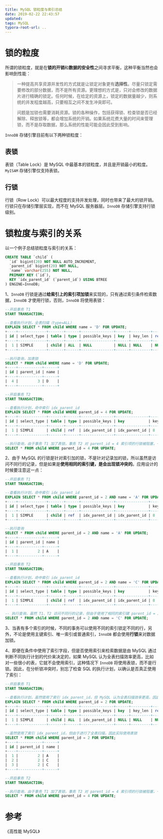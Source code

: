 ```yaml
---
title: MySQL 锁粒度与索引总结
date: 2019-02-22 22:43:57
updated:
tags: MySQL
typora-root-url: ..
---
```


# 锁的粒度

所谓的锁粒度，就是在**锁的开销**和**数据的安全性**之间寻求平衡，这种平衡当然也会影响到性能：

> 一种提高共享资源并发性的方式就是让锁定对象更有**选择性**。尽量只锁定需要修改的部分数据，而不是所有资源。更理想的方式是，只对会修改的数据片进行精确的锁定。任何时候，在给定的资源上，锁定的数据量越少，则系统的并发程度越高，只要相互之间不发生冲突即可。
>
> 问题是加锁也需要消耗资源。锁的各种操作，包括获得锁、检查锁是否已经解除、释放锁等，都会增加系统的开销。如果系统花费大量的时间来管理锁，而不是存取数据，那么系统的性能可能会因此受到影响。

`InnoDB` 存储引擎目前有以下两种锁粒度：

## 表锁

表锁（Table Lock）是 MySQL 中最基本的锁粒度，并且是开销最小的粒度。`MyISAM` 存储引擎仅支持表锁。

## 行锁

行锁（Row Lock）可以最大程度的支持并发处理，同时也带来了最大的锁开销。行锁只在存储引擎层实现，而不在 MySQL 服务器层。`InnoDB` 存储引擎支持行锁级别。

# 锁粒度与索引的关系

以一个例子总结锁粒度与索引的关系：

```sql
CREATE TABLE `child` (
  `id` bigint(20) NOT NULL AUTO_INCREMENT,
  `parent_id` bigint(20) NOT NULL,
  `name` varchar(255) NOT NULL,
  PRIMARY KEY (`id`),
  KEY `idx_parent_id` (`parent_id`) USING BTREE
) ENGINE=InnoDB;
```

1、`InnoDB` 行锁是通过**给索引上的索引项加锁**来实现的，只有通过索引条件检索数据，`InnoDB` 才使用行锁，否则，`InnoDB` 将使用表锁：

```sql
--开启事务 T1
START TRANSACTION;

--查看执行计划，全表扫描（type=ALL）
EXPLAIN SELECT * FROM child WHERE name = 'D' FOR UPDATE;
+----+-------------+-------+------+---------------+------+---------+------+------+-------------+
| id | select_type | table | type | possible_keys | key  | key_len | ref  | rows | Extra       |
+----+-------------+-------+------+---------------+------+---------+------+------+-------------+
|  1 | SIMPLE      | child | ALL  | NULL          | NULL | NULL    | NULL |    5 | Using where |
+----+-------------+-------+------+---------------+------+---------+------+------+-------------+

--执行查询，加表锁
SELECT * FROM child WHERE name = 'D' FOR UPDATE;
+----+-----------+------+
| id | parent_id | name |
+----+-----------+------+
|  4 |         3 | D    |
+----+-----------+------+

--开启事务 T2
START TRANSACTION;

--查看执行计划，命中索引 idx_parent_id	
EXPLAIN SELECT * FROM child WHERE parent_id = 4 FOR UPDATE;
+----+-------------+-------+------+---------------+---------------+---------+-------+------+-------+
| id | select_type | table | type | possible_keys | key           | key_len | ref   | rows | Extra |
+----+-------------+-------+------+---------------+---------------+---------+-------+------+-------+
|  1 | SIMPLE      | child | ref  | idx_parent_id | idx_parent_id | 8       | const |    1 | NULL  |
+----+-------------+-------+------+---------------+---------------+---------+-------+------+-------+

--执行查询，由于事务 T1 加了表锁，事务 T2 对 parent_id = 4 索引项的行锁被阻塞，一直等待
SELECT * FROM child WHERE parent_id = 4 FOR UPDATE;
```

2、由于 MySQL 的行锁是针对索引加的锁，不是针对记录加的锁，所以虽然是访问不同行的记录，但是如果是**使用相同的索引键，是会出现锁冲突的**。应用设计的时候要注意这一点：

```sql
--开启事务 T1
START TRANSACTION;

--查看执行计划，命中索引 idx_parent_id
EXPLAIN SELECT * FROM child WHERE parent_id = 2 AND name = 'A' FOR UPDATE;
+----+-------------+-------+------+---------------+---------------+---------+-------+------+-------------+
| id | select_type | table | type | possible_keys | key           | key_len | ref   | rows | Extra       |
+----+-------------+-------+------+---------------+---------------+---------+-------+------+-------------+
|  1 | SIMPLE      | child | ref  | idx_parent_id | idx_parent_id | 8       | const |    2 | Using where |
+----+-------------+-------+------+---------------+---------------+---------+-------+------+-------------+

--执行查询
SELECT * FROM child WHERE parent_id = 2 AND name = 'A' FOR UPDATE;
+----+-----------+------+
| id | parent_id | name |
+----+-----------+------+
|  1 |         2 | A    |
+----+-----------+------+

--开启事务 T2
START TRANSACTION;

--查看执行计划，命中索引 idx_parent_id
EXPLAIN SELECT * FROM child WHERE parent_id = 2 AND name = 'C' FOR UPDATE;
+----+-------------+-------+------+---------------+---------------+---------+-------+------+-------------+
| id | select_type | table | type | possible_keys | key           | key_len | ref   | rows | Extra       |
+----+-------------+-------+------+---------------+---------------+---------+-------+------+-------------+
|  1 | SIMPLE      | child | ref  | idx_parent_id | idx_parent_id | 8       | const |    2 | Using where |
+----+-------------+-------+------+---------------+---------------+---------+-------+------+-------------+

-- 执行查询，虽然 T1、T2 访问不同行的记录，但由于使用了相同的索引键 parent_id = 2，出现锁冲突，从而阻塞，一直等待
SELECT * FROM child WHERE parent_id = 2 AND name = 'C' FOR UPDATE;
```

3、当表有多个索引的时候，不同的事务可以使用不同的索引锁定不同的行，另外，不论是使用主键索引、唯一索引或普通索引，`InnoDB` 都会使用**行锁**来对数据加锁。

4、即便在条件中使用了索引字段，但是否使用索引来检索数据是由 MySQL 通过判断不同执行计划的代价来决定的，如果 MySQL 认为全表扫描效率更高，比如对一些很小的表，它就不会使用索引，这种情况下 `InnoDB` 将使用表锁，而不是行锁。因此，在分析锁冲突时，别忘了检查 SQL 的执行计划，以确认是否真正使用了索引：

```sql
--开启事务 T1
START TRANSACTION;

--查看执行计划，虽然使用了索引 idx_parent_id，但 MySQL 认为全表扫描效率更高，因此实际上没有使用索引
EXPLAIN SELECT * FROM child WHERE parent_id = 2 FOR UPDATE;
+----+-------------+-------+------+---------------+------+---------+------+------+-------------+
| id | select_type | table | type | possible_keys | key  | key_len | ref  | rows | Extra       |
+----+-------------+-------+------+---------------+------+---------+------+------+-------------+
|  1 | SIMPLE      | child | ALL  | idx_parent_id | NULL | NULL    | NULL |    5 | Using where |
+----+-------------+-------+------+---------------+------+---------+------+------+-------------+

--虽然使用了索引 idx_parent_id，但由于进行了全表扫描，因此实际使用表锁
SELECT * FROM child WHERE parent_id = 2 FOR UPDATE;
+----+-----------+------+
| id | parent_id | name |
+----+-----------+------+
|  1 |         2 | A    |
|  2 |         2 | C    |
|  3 |         2 | C    |
+----+-----------+------+

--开启事务 T2
START TRANSACTION;

--执行查询，由于事务 T1 加了表锁，事务 T2 对 parent_id = 4 索引项的行锁被阻塞，一直等待
SELECT * FROM child WHERE parent_id = 4 FOR UPDATE;
```

# 参考

《高性能 MySQL》